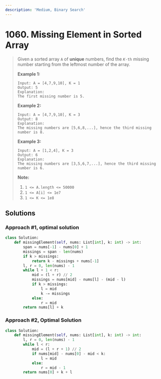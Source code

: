 ```yaml
---
description: 'Medium, Binary Search'
---
```


# 1060. Missing Element in Sorted Array

> Given a sorted array `A` of **unique** numbers, find the _`K`_`-th` missing number starting from the leftmost number of the array.
>
> **Example 1:**
>
> ```text
> Input: A = [4,7,9,10], K = 1
> Output: 5
> Explanation: 
> The first missing number is 5.
> ```
>
> **Example 2:**
>
> ```text
> Input: A = [4,7,9,10], K = 3
> Output: 8
> Explanation: 
> The missing numbers are [5,6,8,...], hence the third missing number is 8.
> ```
>
> **Example 3:**
>
> ```text
> Input: A = [1,2,4], K = 3
> Output: 6
> Explanation: 
> The missing numbers are [3,5,6,7,...], hence the third missing number is 6.
> ```
>
> **Note:**
>
> 1. `1 <= A.length <= 50000`
> 2. `1 <= A[i] <= 1e7`
> 3. `1 <= K <= 1e8`

## Solutions

### Approach \#1, optimal solution

```python
class Solution:
    def missingElement(self, nums: List[int], k: int) -> int:
        span = nums[-1] - nums[0] + 1
        missings = span - len(nums)
        if k > missings:
            return k - missings + nums[-1]
        l, r = 0, len(nums) - 1
        while l + 1 < r:
            mid = (l + r) // 2
            missings = nums[mid] - nums[l] - (mid - l)
            if k > missings:
                l = mid
                k -= missings
            else:
                r = mid
        return nums[l] + k
```

### Approach \#2, Optimal Solution

```python
class Solution:
    def missingElement(self, nums: List[int], k: int) -> int:
        l, r = 0, len(nums) - 1
        while l < r:
            mid = (l + r + 1) // 2
            if nums[mid] - nums[0] - mid < k:
                l = mid
            else:
                r = mid - 1
        return nums[0] + k + l
```

